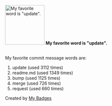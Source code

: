 <img src="https://my-badges.github.io/my-badges/favorite-word.png" alt="My favorite word is &quot;update&quot;." title="My favorite word is &quot;update&quot;." width="128">
<strong>My favorite word is &quot;update&quot;.</strong>
<br><br>

My favorite commit message words are:

1. update (used 3112 times)
2. readme.md (used 1349 times)
3. bump (used 1125 times)
4. merge (used 726 times)
5. request (used 660 times)


Created by <a href="https://github.com/my-badges/my-badges">My Badges</a>